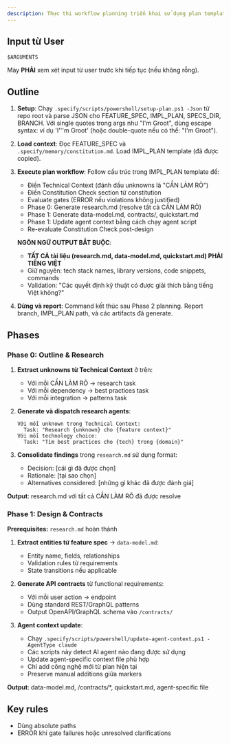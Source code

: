 ```yaml
---
description: Thực thi workflow planning triển khai sử dụng plan template để generate các design artifacts.
---
```


## Input từ User

```text
$ARGUMENTS
```

Mày **PHẢI** xem xét input từ user trước khi tiếp tục (nếu không rỗng).

## Outline

1. **Setup**: Chạy `.specify/scripts/powershell/setup-plan.ps1 -Json` từ repo root và parse JSON cho FEATURE_SPEC, IMPL_PLAN, SPECS_DIR, BRANCH. Với single quotes trong args như "I'm Groot", dùng escape syntax: ví dụ 'I'\''m Groot' (hoặc double-quote nếu có thể: "I'm Groot").

2. **Load context**: Đọc FEATURE_SPEC và `.specify/memory/constitution.md`. Load IMPL_PLAN template (đã được copied).

3. **Execute plan workflow**: Follow cấu trúc trong IMPL_PLAN template để:
   - Điền Technical Context (đánh dấu unknowns là "CẦN LÀM RÕ")
   - Điền Constitution Check section từ constitution
   - Evaluate gates (ERROR nếu violations không justified)
   - Phase 0: Generate research.md (resolve tất cả CẦN LÀM RÕ)
   - Phase 1: Generate data-model.md, contracts/, quickstart.md
   - Phase 1: Update agent context bằng cách chạy agent script
   - Re-evaluate Constitution Check post-design

   **NGÔN NGỮ OUTPUT BẮT BUỘC**:
   - **TẤT CẢ tài liệu (research.md, data-model.md, quickstart.md) PHẢI TIẾNG VIỆT**
   - Giữ nguyên: tech stack names, library versions, code snippets, commands
   - Validation: "Các quyết định kỹ thuật có được giải thích bằng tiếng Việt không?"

4. **Dừng và report**: Command kết thúc sau Phase 2 planning. Report branch, IMPL_PLAN path, và các artifacts đã generate.

## Phases

### Phase 0: Outline & Research

1. **Extract unknowns từ Technical Context** ở trên:
   - Với mỗi CẦN LÀM RÕ → research task
   - Với mỗi dependency → best practices task
   - Với mỗi integration → patterns task

2. **Generate và dispatch research agents**:

   ```text
   Với mỗi unknown trong Technical Context:
     Task: "Research {unknown} cho {feature context}"
   Với mỗi technology choice:
     Task: "Tìm best practices cho {tech} trong {domain}"
   ```

3. **Consolidate findings** trong `research.md` sử dụng format:
   - Decision: [cái gì đã được chọn]
   - Rationale: [tại sao chọn]
   - Alternatives considered: [những gì khác đã được đánh giá]

**Output**: research.md với tất cả CẦN LÀM RÕ đã được resolve

### Phase 1: Design & Contracts

**Prerequisites:** `research.md` hoàn thành

1. **Extract entities từ feature spec** → `data-model.md`:
   - Entity name, fields, relationships
   - Validation rules từ requirements
   - State transitions nếu applicable

2. **Generate API contracts** từ functional requirements:
   - Với mỗi user action → endpoint
   - Dùng standard REST/GraphQL patterns
   - Output OpenAPI/GraphQL schema vào `/contracts/`

3. **Agent context update**:
   - Chạy `.specify/scripts/powershell/update-agent-context.ps1 -AgentType claude`
   - Các scripts này detect AI agent nào đang được sử dụng
   - Update agent-specific context file phù hợp
   - Chỉ add công nghệ mới từ plan hiện tại
   - Preserve manual additions giữa markers

**Output**: data-model.md, /contracts/*, quickstart.md, agent-specific file

## Key rules

- Dùng absolute paths
- ERROR khi gate failures hoặc unresolved clarifications

